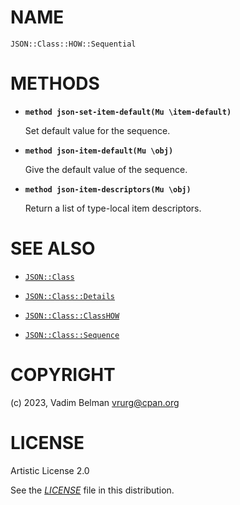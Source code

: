 # NAME

`JSON::Class::HOW::Sequential`

# METHODS

  - **`method json-set-item-default(Mu \item-default)`**
    
    Set default value for the sequence.

  - **`method json-item-default(Mu \obj)`**
    
    Give the default value of the sequence.

  - **`method json-item-descriptors(Mu \obj)`**
    
    Return a list of type-local item descriptors.

# SEE ALSO

  - [`JSON::Class`](../../Class.md)

  - [`JSON::Class::Details`](../Details.md)

  - [`JSON::Class::ClassHOW`](../SequenceHOW.md)

  - [`JSON::Class::Sequence`](../Sequence.md)

# COPYRIGHT

(c) 2023, Vadim Belman <vrurg@cpan.org>

# LICENSE

Artistic License 2.0

See the [*LICENSE*](../../../../../LICENSE) file in this distribution.
